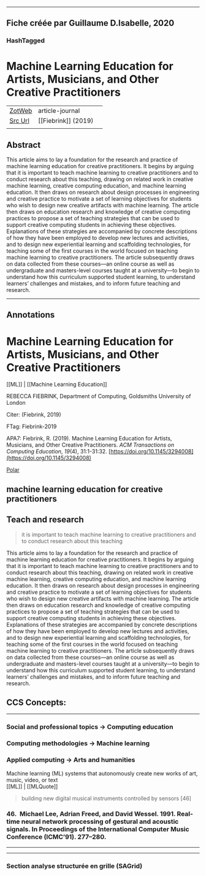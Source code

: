 
----
Fiche créée par Guillaume D.Isabelle, 2020 
---- 

### HashTagged 





# Machine Learning Education for Artists, Musicians, and Other Creative Practitioners



|       |       |       |
|  ---  |  ---  |  ---  |
|   [ZotWeb](http://zotero.org/users/180474/items/KW34I7H9)    | article-journal      |       |
|   [Src Url](http://doi.org/10.1145/3294008)    |  [[Fiebrink]] (2019)     |       |
|       |       |       |


## Abstract

This article aims to lay a foundation for the research and practice of machine learning education for creative practitioners. It begins by arguing that it is important to teach machine learning to creative practitioners and to conduct research about this teaching, drawing on related work in creative machine learning, creative computing education, and machine learning education. It then draws on research about design processes in engineering and creative practice to motivate a set of learning objectives for students who wish to design new creative artifacts with machine learning. The article then draws on education research and knowledge of creative computing practices to propose a set of teaching strategies that can be used to support creative computing students in achieving these objectives. Explanations of these strategies are accompanied by concrete descriptions of how they have been employed to develop new lectures and activities, and to design new experiential learning and scaffolding technologies, for teaching some of the first courses in the world focused on teaching machine learning to creative practitioners. The article subsequently draws on data collected from these courses—an online course as well as undergraduate and masters-level courses taught at a university—to begin to understand how this curriculum supported student learning, to understand learners’ challenges and mistakes, and to inform future teaching and research.

----

## Annotations

Machine Learning Education for Artists, Musicians, and Other Creative Practitioners
===================================================================================  
[[ML]] | [[Machine Learning Education]] 





REBECCA FIEBRINK, Department of Computing, Goldsmiths University of London

Citer: (Fiebrink, 2019)

FTag: Fiebrink-2019

APA7: Fiebrink, R. (2019). Machine Learning Education for Artists, Musicians, and Other Creative Practitioners. _ACM Transactions on Computing Education_, _19_(4), 31:1-31:32. [https://doi.org/10.1145/3294008](https://doi.org/10.1145/3294008)

 [Polar](https://app.getpolarized.io/doc/12MSPyatVCApVe7CivVgyPaNFiS8tyZhijnUSwcfxu5EYbTN1XL)



machine learning education for creative practitioners
-----------------------------------------------------



Teach and research
------------------

>it is important to teach machine learning to creative practitioners and to conduct research about this teaching



This article aims to lay a foundation for the research and practice of machine learning education for creative practitioners. It begins by arguing that it is important to teach machine learning to creative practitioners and to conduct research about this teaching, drawing on related work in creative machine learning, creative computing education, and machine learning education. It then draws on research about design processes in engineering and creative practice to motivate a set of learning objectives for students who wish to design new creative artifacts with machine learning. The article then draws on education research and knowledge of creative computing practices to propose a set of teaching strategies that can be used to support creative computing students in achieving these objectives. Explanations of these strategies are accompanied by concrete descriptions of how they have been employed to develop new lectures and activities, and to design new experiential learning and scaffolding technologies, for teaching some of the first courses in the world focused on teaching machine learning to creative practitioners. The article subsequently draws on data collected from these courses—an online course as well as undergraduate and masters-level courses taught at a university—to begin to understand how this curriculum supported student learning, to understand learners’ challenges and mistakes, and to inform future teaching and research.



CCS Concepts:
-------------

  

---

### Social and professional topics → Computing education

  

### Computing methodologies → Machine learning

  

### Applied computing → Arts and humanities



Machine learning (ML) systems that autonomously create new works of art, music, video, or text  
[[ML]] | [[MLQuote]] 





  

>building new digital musical instruments controlled by sensors [46] 

### 46.  Michael Lee, Adrian Freed, and David Wessel. 1991. Real-time neural network processing of gestural and acoustic signals. In Proceedings of the International Computer Music Conference (ICMC’91). 277–280.






----

----



### Section analyse structurée en grille (SAGrid)


